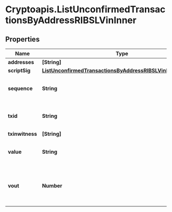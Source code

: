 # Cryptoapis.ListUnconfirmedTransactionsByAddressRIBSLVinInner

## Properties

Name | Type | Description | Notes
------------ | ------------- | ------------- | -------------
**addresses** | **[String]** |  | 
**scriptSig** | [**ListUnconfirmedTransactionsByAddressRIBSLVinInnerScriptSig**](ListUnconfirmedTransactionsByAddressRIBSLVinInnerScriptSig.md) |  | 
**sequence** | **String** | Represents the script sequence number. | 
**txid** | **String** | Represents the reference transaction identifier. | 
**txinwitness** | **[String]** |  | 
**value** | **String** | Represents the sent/received amount. | 
**vout** | **Number** | Defines the vout of the transaction output, i.e. which output to spend. | [optional] 


